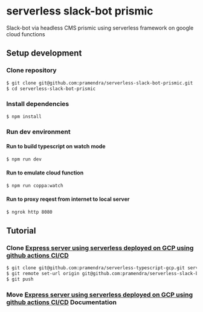 # serverless slack-bot prismic

Slack-bot via headless CMS prismic using serverless framework on google cloud functions

## Setup development

### Clone repository

```bash
$ git clone git@github.com:pramendra/serverless-slack-bot-prismic.git
$ cd serverless-slack-bot-prismic
```

### Install dependencies

```bash
$ npm install
```

### Run dev environment

#### Run to build typescript on watch mode

```bash
$ npm run dev
```

#### Run to emulate cloud function

```bash
$ npm run coppa:watch
```

#### Run to proxy reqest from internet to local server

```bash
$ ngrok http 8080
```

## Tutorial

### Clone [Express server using serverless deployed on GCP using github actions CI/CD](https://github.com/pramendra/serverless-typescript-gcp)

```bash
$ git clone git@github.com:pramendra/serverless-typescript-gcp.git serverless-slack-bot-prismic
$ git remote set-url origin git@github.com:pramendra/serverless-slack-bot-prismic.git
$ git push
```

### Move [Express server using serverless deployed on GCP using github actions CI/CD](docs/TUTORIAL.md) Documentation
